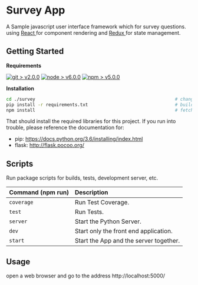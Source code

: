 # Survey App

A Sample javascript user interface framework which for survey questions.
using [ React ](https://reactjs.org) for component rendering
and [ Redux ](http://redux.js.org) for state management.

## Getting Started

**Requirements**

[![ git > v2.0.0 ](https://img.shields.io/badge/git->_v2.0.0-blue.svg)](https://git-scm.com/downloads)
[![ node > v6.0.0 ](https://img.shields.io/badge/node->_v6.0.0-blue.svg)](https://nodejs.org/en/download/)
[![ npm > v5.0.0 ](https://img.shields.io/badge/npm->_v5.0.0-blue.svg)](https://docs.npmjs.com/getting-started/installing-node)

**Installation**

```bash
cd ./survey                                                     # change to root dir
pip install -r requirements.txt                                 # build python server.
npm install                                                     # fetch dependencies
```

That should install the required libraries for this project. If you run into trouble, please reference the documentation for:

* pip: https://docs.python.org/3.6/installing/index.html
* flask: http://flask.pocoo.org/

## Scripts

Run package scripts for builds, tests, development server, etc.

| Command (npm run)        |  Description
|:-------------------------|:-------------------------------------------------------
| `coverage`               | Run Test Coverage.
| `test`                   | Run Tests.
| `server`                 | Start the Python Server.
| `dev`                    | Start only the front end application.
| `start`                  | Start the App and the server together.

## Usage

open a web browser and go to the address http://localhost:5000/
